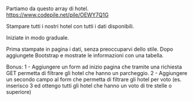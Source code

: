 Partiamo da questo array di hotel. https://www.codepile.net/pile/OEWY7Q1G

Stampare tutti i nostri hotel con tutti i dati disponibili.

Iniziate in modo graduale.

Prima stampate in pagina i dati, senza preoccuparvi dello stile.
Dopo aggiungete Bootstrap e mostrate le informazioni con una tabella.

Bonus:
1 - Aggiungere un form ad inizio pagina che tramite una richiesta GET permetta di filtrare gli hotel che hanno un parcheggio.
2 - Aggiungere un secondo campo al form che permetta di filtrare gli hotel per voto (es. inserisco 3 ed ottengo tutti gli hotel che hanno un voto di tre stelle o superiore)